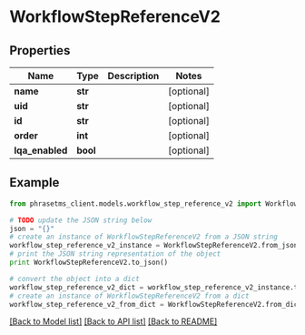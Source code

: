 # WorkflowStepReferenceV2

## Properties

| Name            | Type     | Description | Notes      |
| --------------- | -------- | ----------- | ---------- |
| **name**        | **str**  |             | [optional] |
| **uid**         | **str**  |             | [optional] |
| **id**          | **str**  |             | [optional] |
| **order**       | **int**  |             | [optional] |
| **lqa_enabled** | **bool** |             | [optional] |

## Example

```python
from phrasetms_client.models.workflow_step_reference_v2 import WorkflowStepReferenceV2

# TODO update the JSON string below
json = "{}"
# create an instance of WorkflowStepReferenceV2 from a JSON string
workflow_step_reference_v2_instance = WorkflowStepReferenceV2.from_json(json)
# print the JSON string representation of the object
print WorkflowStepReferenceV2.to_json()

# convert the object into a dict
workflow_step_reference_v2_dict = workflow_step_reference_v2_instance.to_dict()
# create an instance of WorkflowStepReferenceV2 from a dict
workflow_step_reference_v2_from_dict = WorkflowStepReferenceV2.from_dict(workflow_step_reference_v2_dict)
```

[[Back to Model list]](../README.md#documentation-for-models) [[Back to API list]](../README.md#documentation-for-api-endpoints) [[Back to README]](../README.md)
